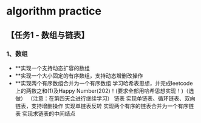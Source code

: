 # algorithm practice
## 【任务1 - 数组与链表】 
### 1、数组 
* **实现一个支持动态扩容的数组 
* **实现一个大小固定的有序数组，支持动态增删改操作 
* **实现两个有序数组合并为一个有序数组 学习哈希表思想，并完成leetcode上的两数之和(1)及Happy Number(202)！(要求全部用哈希思想实现！)（选做）
（注意：在第四天会进行继续学习） 链表 实现单链表、循环链表、双向链表，支持增删操作 实现单链表反转 实现两个有序的链表合并为一个有序链表 实现求链表的中间结点
